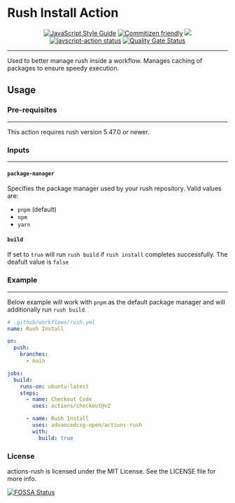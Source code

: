 # Rush Install Action
<p align="center">
  <a href="https://standardjs.com"><img alt="JavaScript Style Guide" src="https://img.shields.io/badge/code_style-standard-brightgreen.svg"></a>
  <a href="http://commitizen.github.io/cz-cli/"><img alt="Commitizen friendly" src="https://img.shields.io/badge/commitizen-friendly-brightgreen.svg"></a>
<a href="https://app.fossa.com/projects/git%2Bgithub.com%2Fadvancedcsg-open%2Factions-rush?ref=badge_shield" alt="FOSSA Status"><img src="https://app.fossa.com/api/projects/git%2Bgithub.com%2Fadvancedcsg-open%2Factions-rush.svg?type=shield"/></a>
  <a href="https://github.com/actions/javascript-action/actions"><img alt="javscript-action status" src="https://github.com/actions/javascript-action/workflows/units-test/badge.svg"></a>
  <a href="https://sonarcloud.io/dashboard?id=advancedcsg-open_actions-rush"><img alt="Quality Gate Status" src="https://sonarcloud.io/api/project_badges/measure?project=advancedcsg-open_actions-rush&metric=alert_status"></a>
</p>

---

Used to better manage rush inside a workflow. Manages caching of packages to ensure speedy execution.

## Usage

### Pre-requisites
---
This action requires rush version 5.47.0 or newer.

### Inputs
---
#### `package-manager`
Specifies the package manager used by your rush repository. Valid values are:
- `pnpm` (default)
- `npm`
- `yarn`

#### `build`
If set to `true` will run `rush build` if `rush install` completes successfully. The deafult value is `false`

### Example
---
Below example will work with `pnpm` as the default package manager and will additionally run `rush build`.
```yaml
# .github/workflows/rush.yml
name: Rush Install

on:
  push:
    branches:
      - main

jobs:
  build:
    runs-on: ubuntu-latest
    steps:
      - name: Checkout Code
        uses: actions/checkout@v2

      - name: Rush Install
        uses: advancedcsg-open/actions-rush
        with:
          build: true
```

### License

actions-rush is licensed under the MIT License. See the LICENSE file for more info.

[![FOSSA Status](https://app.fossa.com/api/projects/git%2Bgithub.com%2Fadvancedcsg-open%2Factions-rush.svg?type=large)](https://app.fossa.com/projects/git%2Bgithub.com%2Fadvancedcsg-open%2Factions-rush?ref=badge_large)